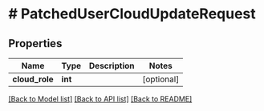# # PatchedUserCloudUpdateRequest

## Properties

Name | Type | Description | Notes
------------ | ------------- | ------------- | -------------
**cloud_role** | **int** |  | [optional]

[[Back to Model list]](../../README.md#models) [[Back to API list]](../../README.md#endpoints) [[Back to README]](../../README.md)
